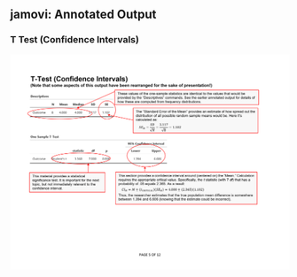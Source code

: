 ## jamovi: Annotated Output

### T Test (Confidence Intervals)

<p align="center"><kbd><img src="intervals.png"></kbd></p>
